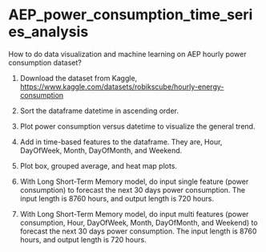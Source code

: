 # AEP_power_consumption_time_series_analysis

How to do data visualization and machine learning on AEP hourly power consumption dataset?

1. Download the dataset from Kaggle, https://www.kaggle.com/datasets/robikscube/hourly-energy-consumption

2. Sort the dataframe datetime in ascending order.

3. Plot power consumption versus datetime to visualize the general trend.

4. Add in time-based features to the dataframe. They are, Hour, DayOfWeek, Month, DayOfMonth, and Weekend.

5. Plot box, grouped average, and heat map plots.

6. With Long Short-Term Memory model, do input single feature (power consumption) to forecast the next 30 days power consumption. The input length is 8760 hours, and output length is 720 hours.

7. With Long Short-Term Memory model, do input multi features (power consumption, Hour, DayOfWeek, Month, DayOfMonth, and Weekend) to forecast the next 30 days power consumption. The input length is 8760 hours, and output length is 720 hours.
